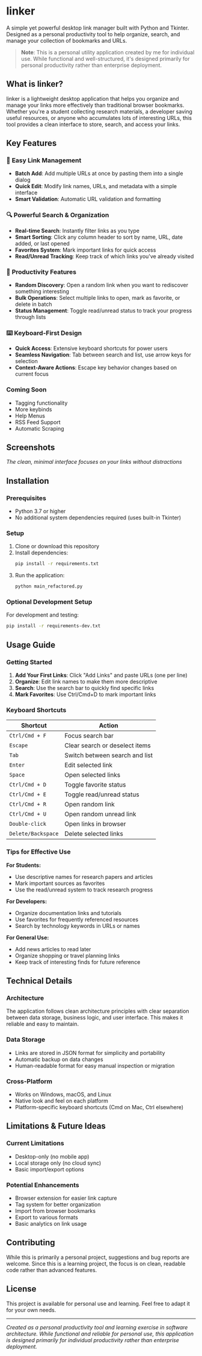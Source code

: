 # linker

A simple yet powerful desktop link manager built with Python and Tkinter. Designed as a personal productivity tool to help organize, search, and manage your collection of bookmarks and URLs.

> **Note**: This is a personal utility application created by me for individual use. While functional and well-structured, it's designed primarily for personal productivity rather than enterprise deployment.

## What is linker?

linker is a lightweight desktop application that helps you organize and manage your links more effectively than traditional browser bookmarks. Whether you're a student collecting research materials, a developer saving useful resources, or anyone who accumulates lots of interesting URLs, this tool provides a clean interface to store, search, and access your links.

## Key Features

### 📝 **Easy Link Management**
- **Batch Add**: Add multiple URLs at once by pasting them into a single dialog
- **Quick Edit**: Modify link names, URLs, and metadata with a simple interface
- **Smart Validation**: Automatic URL validation and formatting

### 🔍 **Powerful Search & Organization**
- **Real-time Search**: Instantly filter links as you type
- **Smart Sorting**: Click any column header to sort by name, URL, date added, or last opened
- **Favorites System**: Mark important links for quick access
- **Read/Unread Tracking**: Keep track of which links you've already visited

### 🎯 **Productivity Features**
- **Random Discovery**: Open a random link when you want to rediscover something interesting
- **Bulk Operations**: Select multiple links to open, mark as favorite, or delete in batch
- **Status Management**: Toggle read/unread status to track your progress through lists

### ⌨️ **Keyboard-First Design**
- **Quick Access**: Extensive keyboard shortcuts for power users
- **Seamless Navigation**: Tab between search and list, use arrow keys for selection
- **Context-Aware Actions**: Escape key behavior changes based on current focus

### Coming Soon
- Tagging functionality
- More keybinds 
- Help Menus
- RSS Feed Support 
- Automatic Scraping

## Screenshots

*The clean, minimal interface focuses on your links without distractions*

## Installation

### Prerequisites
- Python 3.7 or higher
- No additional system dependencies required (uses built-in Tkinter)

### Setup
1. Clone or download this repository
2. Install dependencies:
   ```bash
   pip install -r requirements.txt
   ```
3. Run the application:
   ```bash
   python main_refactored.py
   ```

### Optional Development Setup
For development and testing:
```bash
pip install -r requirements-dev.txt
```

## Usage Guide

### Getting Started
1. **Add Your First Links**: Click "Add Links" and paste URLs (one per line)
2. **Organize**: Edit link names to make them more descriptive
3. **Search**: Use the search bar to quickly find specific links
4. **Mark Favorites**: Use Ctrl/Cmd+D to mark important links

### Keyboard Shortcuts

| Shortcut | Action |
|----------|--------|
| `Ctrl/Cmd + F` | Focus search bar |
| `Escape` | Clear search or deselect items |
| `Tab` | Switch between search and list |
| `Enter` | Edit selected link |
| `Space` | Open selected links |
| `Ctrl/Cmd + D` | Toggle favorite status |
| `Ctrl/Cmd + E` | Toggle read/unread status |
| `Ctrl/Cmd + R` | Open random link |
| `Ctrl/Cmd + U` | Open random unread link |
| `Double-click` | Open links in browser |
| `Delete/Backspace` | Delete selected links |

### Tips for Effective Use

**For Students:**
- Use descriptive names for research papers and articles
- Mark important sources as favorites
- Use the read/unread system to track research progress

**For Developers:**
- Organize documentation links and tutorials
- Use favorites for frequently referenced resources
- Search by technology keywords in URLs or names

**For General Use:**
- Add news articles to read later
- Organize shopping or travel planning links
- Keep track of interesting finds for future reference

## Technical Details

### Architecture
The application follows clean architecture principles with clear separation between data storage, business logic, and user interface. This makes it reliable and easy to maintain.

### Data Storage
- Links are stored in JSON format for simplicity and portability
- Automatic backup on data changes
- Human-readable format for easy manual inspection or migration

### Cross-Platform
- Works on Windows, macOS, and Linux
- Native look and feel on each platform
- Platform-specific keyboard shortcuts (Cmd on Mac, Ctrl elsewhere)

## Limitations & Future Ideas

### Current Limitations
- Desktop-only (no mobile app)
- Local storage only (no cloud sync)
- Basic import/export options

### Potential Enhancements
- Browser extension for easier link capture
- Tag system for better organization
- Import from browser bookmarks
- Export to various formats
- Basic analytics on link usage

## Contributing

While this is primarily a personal project, suggestions and bug reports are welcome. Since this is a learning project, the focus is on clean, readable code rather than advanced features.

## License

This project is available for personal use and learning. Feel free to adapt it for your own needs.

---

*Created as a personal productivity tool and learning exercise in software architecture. While functional and reliable for personal use, this application is designed primarily for individual productivity rather than enterprise deployment.*